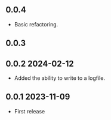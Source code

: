 ## 0.0.4
* Basic refactoring.

## 0.0.3

## 0.0.2 2024-02-12
* Added the ability to write to a logfile.

## 0.0.1 2023-11-09
* First release
